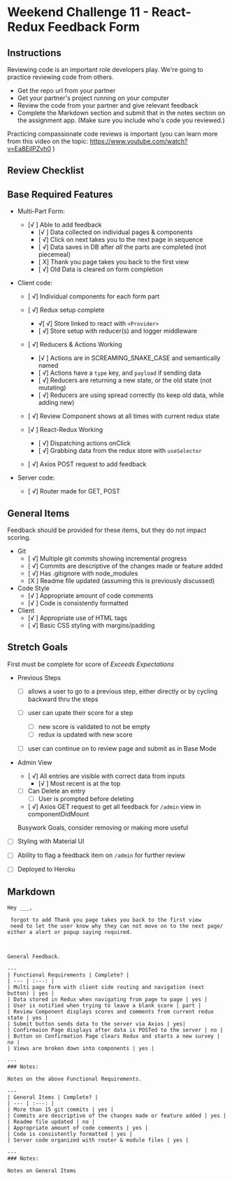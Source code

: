# Weekend Challenge 11 - React-Redux Feedback Form

## Instructions

Reviewing code is an important role developers play. We're going to practice reviewing code from others.

- Get the repo url from your partner
- Get your partner's project running on your computer
- Review the code from your partner and give relevant feedback
- Complete the Markdown section and submit that in the notes section on the assignment app. (Make sure you include who's code you reviewed.)

Practicing compassionate code reviews is important (you can learn more from this video on the topic: https://www.youtube.com/watch?v=Ea8EiIPZvh0 )

## Review Checklist

## Base Required Features 

- Multi-Part Form:  
  - [√ ] Able to add feedback
    - [√ ] Data collected on individual pages & components
    - [ √] Click on next takes you to the next page in sequence
    - [ √] Data saves in DB after *all* the parts are completed (not piecemeal)
    - [ X] Thank you page takes you back to the first view
    - [ √] Old Data is cleared on form completion

- Client code:
  - [ √]  Individual components for each form part
  - [ √]  Redux setup complete
    - √[ √] Store linked to react with `<Provider>`
    - [ √] Store setup with reducer(s) and logger middleware 
  - [ √] Reducers & Actions Working
    - [√ ] Actions are in SCREAMING_SNAKE_CASE and semantically named
    - [ √] Actions have a `type` key, and `payload` if sending data
    - [ √] Reducers are returning a new state, or the old state (not mutating)
    - [ √] Reducers are using spread correctly (to keep old data, while adding new)
  - [ √] Review Component shows at all times with current redux state

  - [√ ] React-Redux Working
    - [ √] Dispatching actions onClick
    - [ √] Grabbing data from the redux store with `useSelector`
  - [ √] Axios POST request to add feedback


- Server code:   
  - [ √] Router made for GET, POST


## General Items
Feedback should be provided for these items, but they do not impact scoring.

- Git 
  - [ √] Multiple git commits showing incremental progress
  - [ √] Commits are descriptive of the changes made or feature added 
  - [ √] Has .gitignore with node_modules
  - [X ] Readme file updated (assuming this is previously discussed)
- Code Style 
  - [√ ] Appropriate amount of code comments
  - [√ ] Code is consistently formatted
- Client
  - [√ ] Appropriate use of HTML tags
  - [ √] Basic CSS styling with margins/padding


## Stretch Goals
First must be complete for score of  _Exceeds Expectations_

- Previous Steps
  - [ ] allows a user to go to a previous step, either directly or by cycling backward thru the steps
  - [ ] user can upate their score for a step
    - [ ] new score is validated to not be empty
    - [ ] redux is updated with new score
  - [ ] user can continue on to review page and submit as in Base Mode


- Admin View
  - [ √] All entries are visible with correct data from inputs
    - [√ ] Most recent is at the top
  - [ ] Can Delete an entry
    - [ ] User is prompted before deleting
  - [ √] Axios GET request to get all feedback for `/admin` view in componentDidMount

  Busywork Goals, consider removing or making more useful

- [ ] Styling with Material UI
- [ ] Ability to flag a feedback item on `/admin` for further review
- [ ] Deployed to Heroku


## Markdown

```
Hey ___,

 forgot to add Thank you page takes you back to the first view
 need to let the user know why they can not move on to the next page/ either a alert or popup saying required.



General Feedback.

---
| Functional Requirements | Complete? |
| --- | :---: |
| Multi page form with client side routing and navigation (next button) | yes |
| Data stored in Redux when navigating from page to page | yes |
| User is notified when trying to leave a blank score | part |
| Review Component displays scores and comments from current redux state | yes |
| Submit button sends data to the server via Axios | yes|
| Confirmaion Page displays after data is POSTed to the server | no |
| Button on Confirmation Page clears Redux and starts a new survey | no |
| Views are broken down into components | yes |

---
### Notes:

Notes on the above Functional Requirements.

---
| General Items | Complete? |
| --- | :---: |
| More than 15 git commits | yes |
| Commits are descriptive of the changes made or feature added | yes |
| Readme file updated | no |
| Appropriate amount of code comments | yes |
| Code is consistently formatted | yes |
| Server code organized with router & module files | yes |

---
### Notes:

Notes on General Items

```
